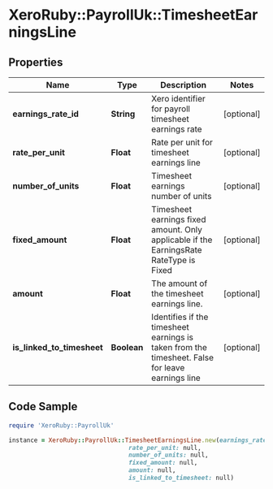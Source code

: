 # XeroRuby::PayrollUk::TimesheetEarningsLine

## Properties

Name | Type | Description | Notes
------------ | ------------- | ------------- | -------------
**earnings_rate_id** | **String** | Xero identifier for payroll timesheet earnings rate | [optional] 
**rate_per_unit** | **Float** | Rate per unit for timesheet earnings line | [optional] 
**number_of_units** | **Float** | Timesheet earnings number of units | [optional] 
**fixed_amount** | **Float** | Timesheet earnings fixed amount. Only applicable if the EarningsRate RateType is Fixed | [optional] 
**amount** | **Float** | The amount of the timesheet earnings line. | [optional] 
**is_linked_to_timesheet** | **Boolean** | Identifies if the timesheet earnings is taken from the timesheet. False for leave earnings line | [optional] 

## Code Sample

```ruby
require 'XeroRuby::PayrollUk'

instance = XeroRuby::PayrollUk::TimesheetEarningsLine.new(earnings_rate_id: null,
                                 rate_per_unit: null,
                                 number_of_units: null,
                                 fixed_amount: null,
                                 amount: null,
                                 is_linked_to_timesheet: null)
```


